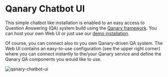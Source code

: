 # Qanary Chatbot UI

This simple chatbot like installation is enabled to an easy access to Question Answering (QA) system build using the [Qanary framework](https://github.com/WDAqua/Qanary). You can host your own Web UI or just use our [demo installation](https://webengineering.ins.hs-anhalt.de:43712/). 

Of course, you can connect also to you own Qanary-driven QA system. The Web UI contains an easy-to-use configuration (see the upper right corner) where you can connect instantly to the/your Qanary service and define the Qanary QA components you would like to use.

![qanary-chatbot-ui](https://user-images.githubusercontent.com/6186824/120986221-a438f380-c77c-11eb-8078-5e19d51a0874.png)

